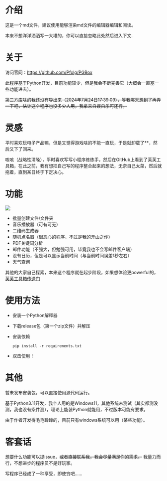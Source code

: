 # 介绍
这是一个md文件，建议使用能够渲染md文件的编辑器编辑和阅读。

本来不想洋洋洒洒写一大堆的，你可以直接忽略此处然后进入下文.

# 关于

访问官网：https://github.com/Pfolg/PGBox

此程序基于Python开发，目前功能较少，但是我会不断完善它（大概会一直塞一些功能进去）。

~~第三方库啥的我还没有导出来（2024年7月24日17:39:09），等我哪天想到了再弄一下吧，估计这个程序也没多少人用，我拿来自娱自乐可还行。~~

# 灵感

平时喜欢玩电子产品嘛，但是又觉得游戏啥的不能一直玩，于是就卸载了**，然后又下了回来。

咳咳（战略性清嗓），平时喜欢写写小程序练练手，然后在GitHub上看到了芙芙工具箱，在此之前，我有想把自己写的程序整合起来的想法，无奈自己太菜，然后就拖着，直到某日终于下定决心。

# 功能
![](https://github.com/user-attachments/assets/cd80796b-8c98-4750-abcf-1e2e5cf34aac)


- 批量创建文件/文件夹
- 音乐播放器（可有可无）
- 二维码生成器
- 随机点名器（很恶心的程序，不过是我的开山之作）
- PDF关键词分析
- 邮件功能（不强大，但勉强可用，毕竟我也不会写邮件客户端）
- 没有日历，但是可以显示当前时间（与当前时间误差1秒左右）
- 天气查询

其他的大家自己探索，本来这个程序就在起步阶段，如果想体验更powerful的，[芙芙工具箱传送门](https://github.com/DuckDuckStudio/Fufu_Tools)
# 使用方法
+ 安装一个Python解释器
+ 下载release包（第一个zip文件）并解压
+ 安装依赖
    ~~~shell
    pip install -r requirements.txt
    ~~~

+ 双击使用！

# 其他
暂未发布安装包，可以直接使用源代码运行。

基于Python3.11开发，我个人用的是Windows11，其他系统未测试（其实都测没测，我也没有条件测），理论上能装Python就能用，不过版本可能有要求。

由于作者开发得毛毛躁躁的，目前只有windows系统可以用（某些功能）。
# 客套话
想要什么功能可以提issue，~~或者直接联系我，我会尽量满足你的需求。~~ 我量力而行，不想进步的程序员不是好玩家。

写程序已经成了一种享受，即使穷吧……
